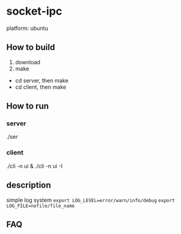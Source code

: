 # socket-ipc

platform: ubuntu

## How to build
1. download
2. make
- cd server, then make
- cd client, then make
## How to run

### server
./ser

### client
./cli -n ui &
./cli -n ui -I

## description

simple log system
`export LOG_LEVEL=error/warn/info/debug`
`export LOG_FILE=nofile/file_name`

## FAQ



